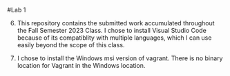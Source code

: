 #Lab 1

6. This repository contains the submitted work accumulated throughout the Fall Semester 2023 Class. I chose to install 
Visual Studio Code because of its compatiblity with multiple languages, which I can use easily beyond the scope of this class.

7. I chose to install the Windows msi version of vagrant. There is no binary location for Vagrant in the Windows location.

